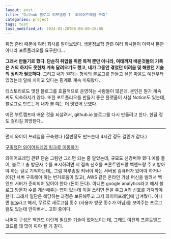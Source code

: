```yaml
---
layout: post
title: "Github 블로그 리모델링 1- 와이어프레임 구축"
categories: project
tags: test
last_modified_at: 2024-03-20T08:00:00~18:00
---
```



취업 준비 때문에 여러 회사를 알아보았다. 생물정보학 관련 여러 회사들이 이력서 뿐만 아니라 포트폴리오를 요구한다... 

**그래서 만들기로 했다. 단순히 취업을 위한 목적 뿐만 아니라, 여태까지 배운것들의 기록은 거의 하지도 못한채 계속 달려오기도 했고, 내가 그동안 겪었던 어려움 및 해왔던 기술의 정리가 필요하다.** 그리고 내가 원하는 형식의 블로그를 만들고 싶은 마음도 예전부터 있었는데 일에 치이고 있다는 핑계로 계속 미뤄왔다.

티스토리로도 멋진 블로그를 효율적으로 운영하는 사람들이 많은데, 본인은 뭔가 계속 써도 익숙하지가 않다. 또한 포트폴리오를 만들기 좋은 플랫폼이 사실 Notion도 있는데, 블로그로 만드는게 내가 볼 떄는 더 멋있어 보였다. 

예전 부트캠프때 배운 것을 되살려서, github.io 블로그를 다시 만들려고 한다. 한달 정도 걸리길 희망한다.. 
 
---  

먼저 와이어 프레임을 구축했다 (절반정도 만드는데 4시간 정도 걸린거 같다.) 

[구축했던 와이어프레임 링크로 이동하기](https://www.figma.com/file/aiXo8QPrCS9tobL07GAPr7/Untitled?type=design&node-id=0-1&mode=design&t=wNpWMvtzpIAU6ybo-0)


와이어프레임 관련 단순 그림만 그리면 되는 줄 알았는데, 규모도 신경써야 했다.예를 들어, 블로그 총 방문자 수를 표시하려면 저 접속 신호를 프론트엔드랑 백엔드랑 주고 받아야 하는 걸로 기억하는데,, 그럼 하루종일 켜놔야 하는 서버용 컴퓨터가 있어야 하거나 (이건 서버 구축해야 하는 번거로움이 있고), AWS 같은 온라인 가상 머신을 빌려서 백엔드 서버가 준비되어 있어야 한다 (돈이 든다). 아니면 google analytics라고 해서 블로그 방문자 수를 계산해주는 앱이 있는데 이걸 쓰려면 돈을 주고 API 신호를 가져와야 한다. 그래서 일단은 해당하는 과정은 보류해두고 그저 와이어프레임에 남겨뒀다. 아니면 [hits](https://hits.seeyoufarm.com/)라고 해서, 무료로 새로고침 횟수 (사용자 방문 횟수가 아님)를 보여주는 프로그램도 있는데 안이뻐서.. 고민 중이다.  

나머지 구성은 백엔드 이런게 필요한 기술이 없어보이는데, 그래도 여전히 프론트엔드 코드를 꽤 많이 짜야 될 거 같다.  

---